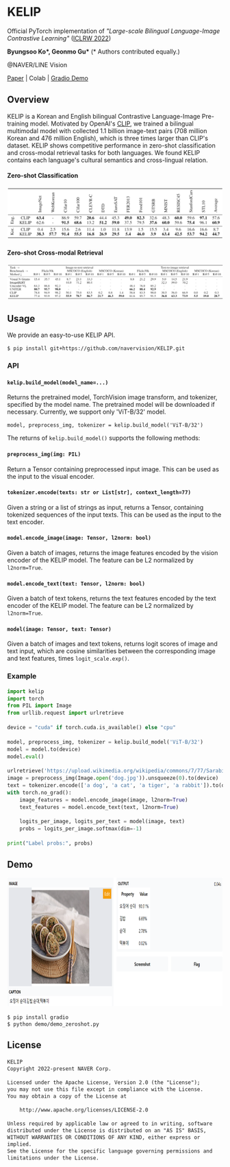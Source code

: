 # KELIP

Official PyTorch implementation of *"Large-scale Bilingual Language-Image Contrastive Learning"* ([ICLRW 2022](https://meta.wikimedia.org/wiki/Wiki-M3L))

**Byungsoo Ko\*, Geonmo Gu\***
(* Authors contributed equally.)

@NAVER/LINE Vision

[Paper](https://arxiv.org/abs/2203.14463) | Colab | [Gradio Demo](https://huggingface.co/spaces/navervision/KELIP)

## Overview
KELIP is a Korean and English bilingual Contrastive Language-Image Pre-training model. Motivated by OpenAI's [CLIP](https://github.com/openai/CLIP), we trained a bilingual multimodal model with collected 1.1 billion image-text pairs (708 million Korean and 476 million English), which is three times larger than CLIP's dataset. KELIP shows competitive performance in zero-shot classification and cross-modal retrieval tasks for both languages. We found KELIP contains each language's cultural semantics and cross-lingual relation.

#### Zero-shot Classification
![classification](.github/classification.png)

#### Zero-shot Cross-modal Retrieval
![retrieval](.github/retrieval.png)

## Usage
We provide an easy-to-use KELIP API.

```
$ pip install git+https://github.com/navervision/KELIP.git
```

### API

#### `kelip.build_model(model_name=...)`
Returns the pretrained model, TorchVision image transform, and tokenizer, specified by the model name. The pretrained model will be downloaded if necessary. Currently, we support only 'ViT-B/32' model.

```
model, preprocess_img, tokenizer = kelip.build_model('ViT-B/32')
```

The returns of `kelip.build_model()` supports the following methods:

#### `preprocess_img(img: PIL)`
Return a Tensor containing preprocessed input image. This can be used as the input to the visual encoder.

#### `tokenizer.encode(texts: str or List[str], context_length=77)`
Given a string or a list of strings as input, returns a Tensor, containing tokenized sequences of the input texts. This can be used as the input to the text encoder.

#### `model.encode_image(image: Tensor, l2norm: bool)`
Given a batch of images, returns the image features encoded by the vision encoder of the KELIP model. The feature can be L2 normalized by `l2norm=True`.

#### `model.encode_text(text: Tensor, l2norm: bool)`
Given a batch of text tokens, returns the text features encoded by the text encoder of the KELIP model. The feature can be L2 normalized by `l2norm=True`.

#### `model(image: Tensor, text: Tensor)`
Given a batch of images and text tokens, returns logit scores of image and text input, which are cosine similarities between the corresponding image and text features, times `logit_scale.exp()`.

### Example

```python
import kelip
import torch
from PIL import Image
from urllib.request import urlretrieve

device = "cuda" if torch.cuda.is_available() else "cpu"

model, preprocess_img, tokenizer = kelip.build_model('ViT-B/32')
model = model.to(device)
model.eval()

urlretrieve('https://upload.wikimedia.org/wikipedia/commons/7/77/Sarabi-dog.jpg', 'dog.jpg')
image = preprocess_img(Image.open('dog.jpg')).unsqueeze(0).to(device)
text = tokenizer.encode(['a dog', 'a cat', 'a tiger', 'a rabbit']).to(device)
with torch.no_grad():
    image_features = model.encode_image(image, l2norm=True)
    text_features = model.encode_text(text, l2norm=True)

    logits_per_image, logits_per_text = model(image, text)
    probs = logits_per_image.softmax(dim=-1)

print("Label probs:", probs)
```

## Demo
<img src=".github/demo.PNG" height="300">

```
$ pip install gradio
$ python demo/demo_zeroshot.py
```

## License
```
KELIP
Copyright 2022-present NAVER Corp.

Licensed under the Apache License, Version 2.0 (the "License");
you may not use this file except in compliance with the License.
You may obtain a copy of the License at

    http://www.apache.org/licenses/LICENSE-2.0

Unless required by applicable law or agreed to in writing, software
distributed under the License is distributed on an "AS IS" BASIS,
WITHOUT WARRANTIES OR CONDITIONS OF ANY KIND, either express or implied.
See the License for the specific language governing permissions and
limitations under the License.
```
